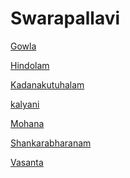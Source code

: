 # Swarapallavi

[Gowla](https://drive.google.com/file/d/1yWH3fAej8hhtbcnyiRaHxEs2S8qkqW_a/view?usp=share_link) 

[Hindolam]()      

[Kadanakutuhalam]() 

[kalyani]()

[Mohana]()

[Shankarabharanam]()

[Vasanta]()





